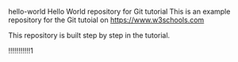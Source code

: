  hello-world
Hello World repository for Git tutorial
This is an example repository for the Git tutoial on https://www.w3schools.com

This repository is built step by step in the tutorial.

!!!!!!!!!!!1
